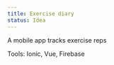 ```yaml
---
title: Exercise diary
status: Idea
---
```


A mobile app tracks exercise reps

Tools: Ionic, Vue, Firebase
